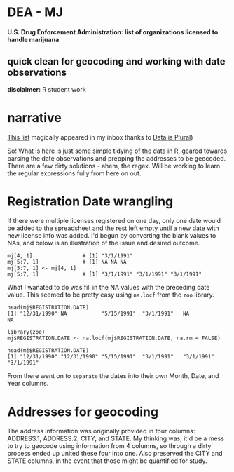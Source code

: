 # DEA - MJ
#### U.S. Drug Enforcement Administration: list of organizations licensed to handle marijuana
## quick clean for geocoding and working with date observations

**disclaimer:** R student work

# narrative

[This list](http://birrenbach.com/INSTITUTE/wp-content/uploads/2016/04/16-00257-F-Final.xlsx.pdf) magically appeared in my inbox thanks to [Data is Plural](https://tinyletter.com/data-is-plural))

So! What is here is just some simple tidying of the data in R, geared towards parsing the date observations and prepping the addresses to be geocoded. There are a few dirty solutions - ahem, the regex. Will be working to learn the regular expressions fully from here on out.

# Registration Date wrangling

If there were multiple licenses registered on one day, only one date would be added to the spreadsheet and the rest left empty until a new date with new license info was added. I'd begun by converting the blank values to NAs, and below is an illustration of the issue and desired outcome. 

``` {r}
mj[4, 1]                # [1] "3/1/1991"
mj[5:7, 1]              # [1] NA NA NA
mj[5:7, 1] <- mj[4, 1]  
mj[5:7, 1]              # [1] "3/1/1991" "3/1/1991" "3/1/1991"
```

What I wanated to do was fill in the NA values with the preceding date value. This seemed to be pretty easy using `na.locf` from the `zoo` library.

``` {r}
head(mj$REGISTRATION.DATE)
[1] "12/31/1990" NA           "5/15/1991"  "3/1/1991"   NA           NA

library(zoo)
mj$REGISTRATION.DATE <- na.locf(mj$REGISTRATION.DATE, na.rm = FALSE)

head(mj$REGISTRATION.DATE)
[1] "12/31/1990" "12/31/1990" "5/15/1991"  "3/1/1991"   "3/1/1991"   "3/1/1991"  
```

From there went on to `separate` the dates into their own Month, Date, and Year columns. 

# Addresses for geocoding

The address information was originally provided in four columns: ADDRESS.1, ADDRESS.2, CITY, and STATE. My thinking was, it'd be a mess to try to geocode using information from 4 columns, so through a dirty process ended up united these four into one. Also preserved the CITY and STATE columns, in the event that those might be quantified for study. 

